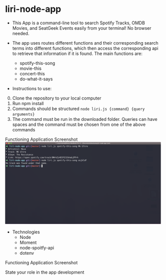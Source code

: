 # liri-node-app

* This App is a command-line tool to search Spotify Tracks, OMDB Movies, and SeatGeek Events easily from your terminal! No browser needed.

* The app uses routes different functions and their corresponding search terms into different functions, which then access the corresponding api to retrieve that information if it is found. The main functions are:
  * spotify-this-song
  * movie-this
  * concert-this
  * do-what-it-says

* Instructions to use:
0. Clone the repository to your local computer
1. Run npm install
2. Commands should be structured `node liri.js {command} {query arguments}`
3. The command must be run in the downloaded folder. Queries can have spaces and the command must be chosen from one of the above commands

Functioning Application Screenshot
![First Image](assets/img/liri-1.png)

* Technologies
  * Node
  * Moment
  * node-spoitfy-api
  * dotenv

Functioning Application Screenshot


State your role in the app development
